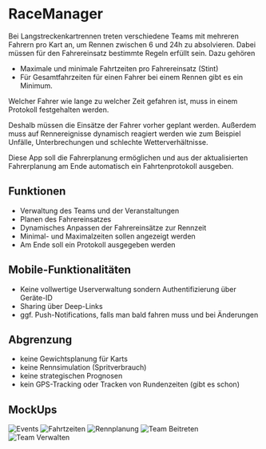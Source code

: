 # RaceManager

Bei Langstreckenkartrennen treten verschiedene Teams mit mehreren Fahrern pro Kart an, um Rennen zwischen 6 und 24h zu absolvieren. Dabei müssen für den Fahrereinsatz bestimmte Regeln erfüllt sein. Dazu gehören
- Maximale und minimale Fahrtzeiten pro Fahrereinsatz (Stint)
- Für Gesamtfahrzeiten für einen Fahrer bei einem Rennen gibt es ein Minimum.

Welcher Fahrer wie lange zu welcher Zeit gefahren ist, muss in einem Protokoll festgehalten werden.

Deshalb müssen die Einsätze der Fahrer vorher geplant werden. Außerdem muss auf Rennereignisse dynamisch reagiert werden wie zum Beispiel Unfälle, Unterbrechungen und schlechte Wetterverhältnisse.

Diese App soll die Fahrerplanung ermöglichen und aus der aktualisierten Fahrerplanung am Ende automatisch ein Fahrtenprotokoll ausgeben.

## Funktionen

- Verwaltung des Teams und der Veranstaltungen
- Planen des Fahrereinsatzes
- Dynamisches Anpassen der Fahrereinsätze zur Rennzeit 
- Minimal- und Maximalzeiten sollen angezeigt werden
- Am Ende soll ein Protokoll ausgegeben werden

## Mobile-Funktionalitäten

- Keine vollwertige Userverwaltung sondern Authentifizierung über Geräte-ID
- Sharing über Deep-Links
- ggf. Push-Notifications, falls man bald fahren muss und bei Änderungen

## Abgrenzung

- keine Gewichtsplanung für Karts
- keine Rennsimulation (Spritverbrauch)
- keine strategischen Prognosen
- kein GPS-Tracking oder Tracken von Rundenzeiten (gibt es schon)

## MockUps

![Events](https://github.com/benni1371/mobileProjectBackend/blob/master/img/events.png)
![Fahrtzeiten](https://github.com/benni1371/mobileProjectBackend/blob/master/img/fahrzeiten.png)
![Rennplanung](https://github.com/benni1371/mobileProjectBackend/blob/master/img/rennplanung.png)
![Team Beitreten](https://github.com/benni1371/mobileProjectBackend/blob/master/img/team_beitreten.png)
![Team Verwalten](https://github.com/benni1371/mobileProjectBackend/blob/master/img/team_verwalten.png)